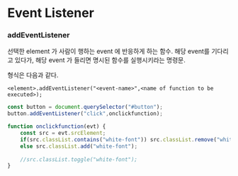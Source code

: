 # Event Listener

### addEventListener
선택한 element 가 사람이 행하는 event 에 반응하게 하는 함수. 
해당 event를 기다리고 있다가, 해당 event 가 들리면 명시된 함수를 실행시키라는 명령문. 

형식은 다음과 같다. 
```
<element>.addEventListener("<event-name>",<name of function to be executed>);
```
```js
const button = document.querySelector("#button");
button.addEventListener("click",onclickfunction);

function onclickfunction(evt) {
    const src = evt.srcElement;
    if(src.classList.contains("white-font")) src.classList.remove("white-font");
    else src.classList.add("white-font");
    
    //src.classList.toggle("white-font");
}
```